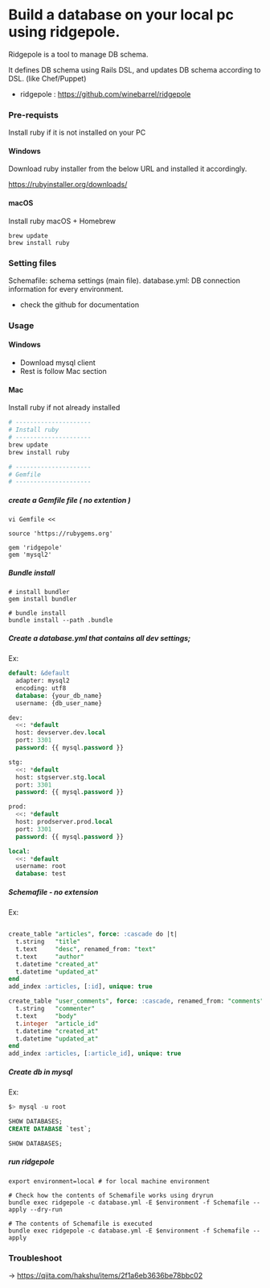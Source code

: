 # Build a database on your local pc using ridgepole.
Ridgepole is a tool to manage DB schema.

It defines DB schema using Rails DSL, and updates DB schema according to DSL. (like Chef/Puppet)

- ridgepole : 
https://github.com/winebarrel/ridgepole

### Pre-requists
Install ruby if it is not  installed on your PC

#### Windows
Download ruby installer from the below URL and installed it accordingly.

https://rubyinstaller.org/downloads/

#### macOS
Install ruby macOS + Homebrew
```
brew update
brew install ruby
```

### Setting files
Schemafile: schema settings (main file).
database.yml: DB connection information for every environment.

- check the github for documentation

### Usage
#### Windows
- Download mysql client
- Rest is follow Mac section

#### Mac
Install ruby if not already installed
```bash
# ---------------------
# Install ruby
# ---------------------
brew update
brew install ruby

# ---------------------
# Gemfile
# ---------------------
```

##### create a Gemfile file ( no extention )
```
vi Gemfile << 

source 'https://rubygems.org'
 
gem 'ridgepole'
gem 'mysql2'
```

##### Bundle install
```
# install bundler
gem install bundler
 
# bundle install
bundle install --path .bundle
```

##### Create a database.yml that contains all dev settings;
Ex:
```sql
default: &default
  adapter: mysql2
  encoding: utf8
  database: {your_db_name}
  username: {db_user_name}

dev:
  <<: *default
  host: devserver.dev.local
  port: 3301
  password: {{ mysql.password }}

stg:
  <<: *default
  host: stgserver.stg.local
  port: 3301
  password: {{ mysql.password }}

prod:
  <<: *default
  host: prodserver.prod.local
  port: 3301
  password: {{ mysql.password }}

local:
  <<: *default
  username: root
  database: test
```
##### Schemafile - no extension
Ex:
```sql

create_table "articles", force: :cascade do |t|
  t.string   "title"
  t.text     "desc", renamed_from: "text"
  t.text     "author"
  t.datetime "created_at"
  t.datetime "updated_at"
end
add_index :articles, [:id], unique: true

create_table "user_comments", force: :cascade, renamed_from: "comments" do |t|
  t.string   "commenter"
  t.text     "body"
  t.integer  "article_id"
  t.datetime "created_at"
  t.datetime "updated_at"
end
add_index :articles, [:article_id], unique: true

```
##### Create db in mysql
Ex:
```sql
$> mysql -u root

SHOW DATABASES;
CREATE DATABASE `test`;

SHOW DATABASES;
```
##### run ridgepole
```
export environment=local # for local machine environment

# Check how the contents of Schemafile works using dryrun
bundle exec ridgepole -c database.yml -E $environment -f Schemafile --apply --dry-run

# The contents of Schemafile is executed
bundle exec ridgepole -c database.yml -E $environment -f Schemafile --apply
```

### Troubleshoot
-> https://qiita.com/hakshu/items/2f1a6eb3636be78bbc02

